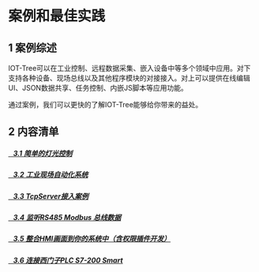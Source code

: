 案例和最佳实践
==

## 1 案例综述


IOT-Tree可以在工业控制、远程数据采集、嵌入设备中等多个领域中应用。对下支持各种设备、现场总线以及其他程序模块的对接接入。对上可以提供在线编辑UI、JSON数据共享、任务控制、内嵌JS脚本等应用功能。

通过案例，我们可以更快的了解IOT-Tree能够给你带来的益处。


## 2 内容清单

##### <a href="./example_lamp_demo.md" >&nbsp;&nbsp;&nbsp;3.1 简单的灯光控制</a>
##### <a href="./case_auto.md" >&nbsp;&nbsp;&nbsp;3.2 工业现场自动化系统</a>
##### <a href="./example_tcpserver_conn.md" >&nbsp;&nbsp;&nbsp;3.3 TcpServer接入案例</a>
##### <a href="./case_rs485_sniffer.md" >&nbsp;&nbsp;&nbsp;3.4 监听RS485 Modbus 总线数据</a>
##### <a href="./case_ref_hmi_auth.md" >&nbsp;&nbsp;&nbsp;3.5 整合HMI画面到你的系统中（含权限插件开发）</a>
##### <a href="./case_s7200_smart.md" >&nbsp;&nbsp;&nbsp;3.6 连接西门子PLC S7-200 Smart</a>
